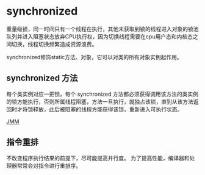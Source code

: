 # synchronized

重量级锁，同一时间只有一个线程在执行，其他未获取到锁的线程进入对象的锁池队列并进入阻塞状态放弃CPU执行权，因为切换线程需要在cpu用户态和内核态之间切换，线程切换频繁造成资源浪费。  

synchronized修饰static方法、对象，它可以对类的所有对象实例起作用。


## synchronized 方法
每个类实例对应一把锁，每个 synchronized 方法都必须获得调用该方法的类实例的锁方能执行，否则所属线程阻塞，方法一旦执行，就独占该锁，直到从该方法返回时才将锁释放，此后被阻塞的线程方能获得该锁，重新进入可执行状态。

[JMM](https://juejin.cn/post/6844903600318054413)

## 指令重排
不改变程序执行结果的前提下，尽可能提高并行度。
为了提高性能，编译器和处理器常常会对指令进行重排序。

